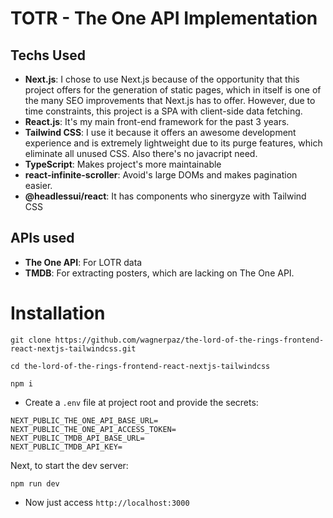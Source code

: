 # TOTR - The One API Implementation

## Techs Used

- **Next.js**: I chose to use Next.js because of the opportunity that this project offers for the generation of static pages, which in itself is one of the many SEO improvements that Next.js has to offer. However, due to time constraints, this project is a SPA with client-side data fetching.
- **React.js**: It's my main front-end framework for the past 3 years.
- **Tailwind CSS**: I use it because it offers an awesome development experience and is extremely lightweight due to its purge features, which eliminate all unused CSS. Also there's no javacript need.
- **TypeScript**: Makes project's more maintainable
- **react-infinite-scroller**: Avoid's large DOMs and makes pagination easier.
- **@headlessui/react**: It has components who sinergyze with Tailwind CSS

## APIs used

- **The One API**: For LOTR data
- **TMDB**: For extracting posters, which are lacking on The One API.

# Installation

```
git clone https://github.com/wagnerpaz/the-lord-of-the-rings-frontend-react-nextjs-tailwindcss.git

cd the-lord-of-the-rings-frontend-react-nextjs-tailwindcss

npm i
```

- Create a `.env` file at project root and provide the secrets:

```
NEXT_PUBLIC_THE_ONE_API_BASE_URL=
NEXT_PUBLIC_THE_ONE_API_ACCESS_TOKEN=
NEXT_PUBLIC_TMDB_API_BASE_URL=
NEXT_PUBLIC_TMDB_API_KEY=
```

Next, to start the dev server:

```
npm run dev
```

- Now just access `http://localhost:3000`

